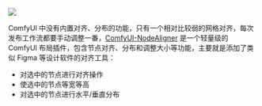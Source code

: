 
![](https://github.com/Tenney95/ComfyUI-NodeAligner/raw/main/example.gif)

ComfyUI 中没有内置对齐、分布的功能，只有一个相对比较弱的网格对齐，每次发布工作流都要手动调整一番，[ComfyUI-NodeAligner](https://github.com/Tenney95/ComfyUI-NodeAligner) 是一个轻量级的 ComfyUI 布局插件，包含节点对齐、分布和调整大小等功能，主要就是添加了类似 Figma 等设计软件的对齐工具：

- 对选中的节点进行对齐操作
- 使选中的节点等宽等高
- 对选中的节点进行水平/垂直分布